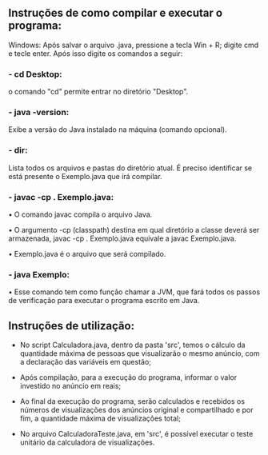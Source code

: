 ## Instruções de como compilar e executar o programa:

Windows: Após salvar o arquivo .java, pressione a tecla Win + R; digite cmd e tecle enter. Após isso digite os comandos a seguir:
### - cd Desktop:
o comando "cd" permite entrar no diretório "Desktop".


### - java -version:
Exibe a versão do Java instalado na máquina (comando opcional).


### - dir:
Lista todos os arquivos e pastas do diretório atual. É preciso identificar se está presente o Exemplo.java que irá compilar.


### - javac -cp . Exemplo.java:

•	O comando javac compila o arquivo Java.

•	O argumento -cp (classpath) destina em qual diretório a classe deverá ser armazenada, javac -cp . Exemplo.java equivale a javac Exemplo.java.

•	Exemplo.java é o arquivo que será compilado.

### - java Exemplo:

•	Esse comando tem como função chamar a JVM, que fará todos os passos de verificação para executar o programa escrito em Java.



## Instruções de utilização:

- No script Calculadora.java, dentro da pasta 'src', temos o cálculo da quantidade máxima de pessoas que visualizarão o mesmo anúncio, com a declaração das variáveis em questão;

- Após compilação, para a execução do programa, informar o valor investido no anúncio em reais;

- Ao final da execução do programa, serão calculados e recebidos os números de visualizações dos anúncios original e compartilhado e por fim, a quantidade máxima de visualizações total;

- No arquivo CalculadoraTeste.java, em 'src', é possível executar o teste unitário da calculadora de visualizações.

